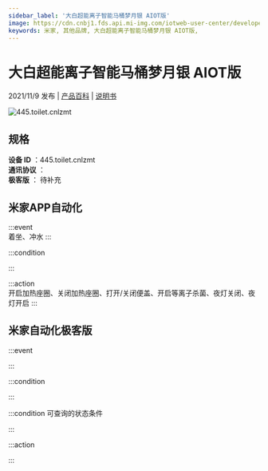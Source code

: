 ```yaml
---
sidebar_label: '大白超能离子智能马桶梦月银 AIOT版'
image: https://cdn.cnbj1.fds.api.mi-img.com/iotweb-user-center/developer_1679048027569QcKtXw8M.png?GalaxyAccessKeyId=AKVGLQWBOVIRQ3XLEW&Expires=9223372036854775807&Signature=0Vw05DtNIMatSotU2Xi/QoWmiAU=
keywords: 米家, 其他品牌, 大白超能离子智能马桶梦月银 AIOT版, 
---
```

# 大白超能离子智能马桶梦月银 AIOT版

2021/11/9 发布 | [产品百科](https://home.mi.com/webapp/content/baike/product/index.html?model=445.toilet.cnlzmt/) | [说明书](https://home.mi.com/views/introduction.html?model=445.toilet.cnlzmt&region=cn)

![445.toilet.cnlzmt](https://cdn.cnbj1.fds.api.mi-img.com/iotweb-user-center/developer_1679048027569QcKtXw8M.png?GalaxyAccessKeyId=AKVGLQWBOVIRQ3XLEW&Expires=9223372036854775807&Signature=0Vw05DtNIMatSotU2Xi/QoWmiAU=)

## 规格  
> 
**设备 ID** ：445.toilet.cnlzmt  
**通讯协议** ：  
**极客版**  ： 待补充 


## 米家APP自动化  

:::event  
着坐、冲水
:::

:::condition  

:::

:::action   
开启加热座圈、关闭加热座圈、打开/关闭便盖、开启等离子杀菌、夜灯关闭、夜灯开启
:::

## 米家自动化极客版  

:::event  

:::

:::condition  

:::

:::condition 可查询的状态条件  

:::

:::action  

:::

        
